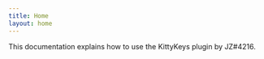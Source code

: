 ```yaml
---
title: Home
layout: home
---
```


This documentation explains how to use the KittyKeys plugin by JZ#4216.

